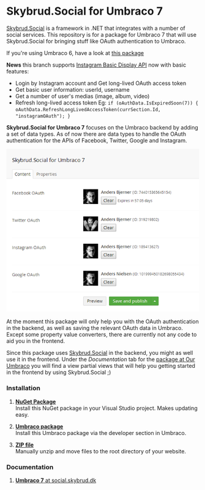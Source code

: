 Skybrud.Social for Umbraco 7
============================
[Skybrud.Social](https://github.com/abjerner/Skybrud.Social) is a framework in .NET that integrates with a number of social services. This repository is for a package for Umbraco 7 that will use Skybrud.Social for bringing stuff like OAuth authentication to Umbraco.

If you're using Umbraco 6, have a look at [this package](https://github.com/abjerner/Skybrud.Social-for-Umbraco)

**News** this branch supports [Instagram Basic Display API](https://developers.facebook.com/docs/instagram-basic-display-api) now with basic features:
- Login by Instagram account and  Get long-lived OAuth access token
- Get basic user information: userId, username
- Get a number of user's medias (image, album, video)
- Refresh long-lived access token
Eg: 
`if (oAuthData.IsExpiredSoon(7))
{
     oAuthData.RefreshLongLivedAccessToken(currSection.Id, "instagramOAuth");
}`

**Skybrud.Social for Umbraco 7** focuses on the Umbraco backend by adding a set of data types. As of now there are data types to handle the OAuth authentication for the APIs of Facebook, Twitter, Google and Instagram.

![Example of OAuth data types in action](https://raw.githubusercontent.com/abjerner/Skybrud.Social.Umbraco/dev-v7/docs/images/readme1.png)

At the moment this package will only help you with the OAuth authentication in the backend, as well as saving the relevant OAuth data in Umbraco. Except some property value converters, there are currently not any code to aid you in the frontend.

Since this package uses [Skybrud.Social](https://github.com/abjerner/Skybrud.Social) in the backend, you might as well use it in the frontend. Under the *Documentation* tab for the [package at Our Umbraco][UmbracoPackageUrl] you will find a view partial views that will help you getting started in the frontend by using Skybrud.Social ;)

### Installation

1. [**NuGet Package**][NuGetPackageUrl]  
Install this NuGet package in your Visual Studio project. Makes updating easy.

2. [**Umbraco package**][UmbracoPackageUrl]  
Install this Umbraco package via the developer section in Umbraco.

3. [**ZIP file**][GitHubReleaseUrl]  
Manually unzip and move files to the root directory of your website.

### Documentation

1. [**Umbraco 7** at social.skybrud.dk](http://social.skybrud.dk/umbraco-package/umbraco-7/)



[NuGetPackageUrl]: https://www.nuget.org/packages/Skybrud.Social.Umbraco
[UmbracoPackageUrl]: http://our.umbraco.org/projects/website-utilities/skybrudsocial-for-umbraco-7
[GitHubReleaseUrl]: https://github.com/abjerner/Skybrud.Social.Umbraco/releases/latest
[TwitterIntent]: https://twitter.com/intent/tweet?screen_name=abjerner&text=Hey%20there.%20If%20I%27ll%20give%20you%20my%20first%20born,%20will%20you...
[OurNewTopic]: http://our.umbraco.org/projects/website-utilities/skybrudsocial-for-umbraco-7/general-discussion
